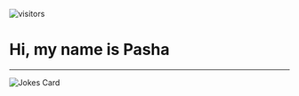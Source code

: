 ![visitors](https://visitor-badge.glitch.me/badge?page_id=Pashafd&left_color=green&right_color=red)

# Hi, my name is Pasha

---

![Jokes Card](https://readme-jokes.vercel.app/api)
<!---
Pashafd/Pashafd is a ✨ special ✨ repository because its `README.md` (this file) appears on your GitHub profile.
You can click the Preview link to take a look at your changes.
--->
